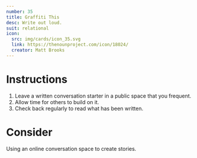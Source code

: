 ```yaml
---
number: 35
title: Graffiti This
desc: Write out loud.
suit: relational
icon:
  src: img/cards/icon_35.svg
  link: https://thenounproject.com/icon/18024/
  creator: Matt Brooks
---
```

# Instructions
1. Leave a written conversation starter in a public space that you frequent.
2. Allow time for others to build on it.
3. Check back regularly to read what has been written.

# Consider
Using an online conversation space to create stories.
